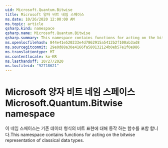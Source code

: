 ```yaml
---
uid: Microsoft.Quantum.Bitwise
title: Microsoft 양자 비트 네임 스페이스
ms.date: 10/26/2020 12:00:00 AM
ms.topic: article
qsharp.kind: namespace
qsharp.name: Microsoft.Quantum.Bitwise
qsharp.summary: This namespace contains functions for acting on the bitwise representation of classical data types.
ms.openlocfilehash: 844e41e520233e4d7862915a5412b2f100ab3ad8
ms.sourcegitcommit: 29e0d88a30e4166fa580132124b0eb57e1f0e986
ms.translationtype: MT
ms.contentlocale: ko-KR
ms.lasthandoff: 10/27/2020
ms.locfileid: "92718621"
---
```

# <a name="microsoftquantumbitwise-namespace"></a><span data-ttu-id="3bebd-102">Microsoft 양자 비트 네임 스페이스</span><span class="sxs-lookup"><span data-stu-id="3bebd-102">Microsoft.Quantum.Bitwise namespace</span></span>

<span data-ttu-id="3bebd-103">이 네임 스페이스는 기존 데이터 형식의 비트 표현에 대해 동작 하는 함수를 포함 합니다.</span><span class="sxs-lookup"><span data-stu-id="3bebd-103">This namespace contains functions for acting on the bitwise representation of classical data types.</span></span>

